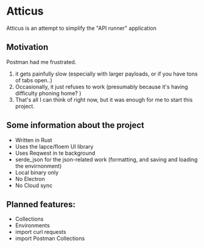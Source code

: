 # Atticus

Atticus is an attempt to simplify the "API runner" application

## Motivation
Postman had me frustrated.
  1. it gets painfully slow (especially with larger payloads, or if you have tons of tabs open..)
  2. Occasionally, it just refuses to work (presumably because it's having difficulty phoning home? )
  3. That's all I can think of right now, but it was enough for me to start this project.

## Some information about the project

 - Written in Rust
 - Uses the lapce/floem UI library
 - Uses Reqwest in te background
 - serde_json for the json-related work (formatting, and saving and loading the envirnonment) 
 - Local binary only
 - No Electron
 - No Cloud sync
   
## Planned features:
 - Collections
 - Environments
 - import curl requests
 - import Postman Collections
